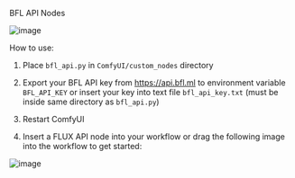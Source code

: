 BFL API Nodes

![image](https://github.com/user-attachments/assets/fb6111b1-e454-4218-a83b-ad6891ccc7a4)

How to use:

1. Place `bfl_api.py` in `ComfyUI/custom_nodes` directory

2. Export your BFL API key from https://api.bfl.ml to environment variable `BFL_API_KEY` or insert your key into text file `bfl_api_key.txt` (must be inside same directory as `bfl_api.py`)

3. Restart ComfyUI

4. Insert a FLUX API node into your workflow or drag the following image into the workflow to get started:

![image](https://github.com/user-attachments/assets/1edcb10f-b979-4857-be97-3d0b68d2bd39)


